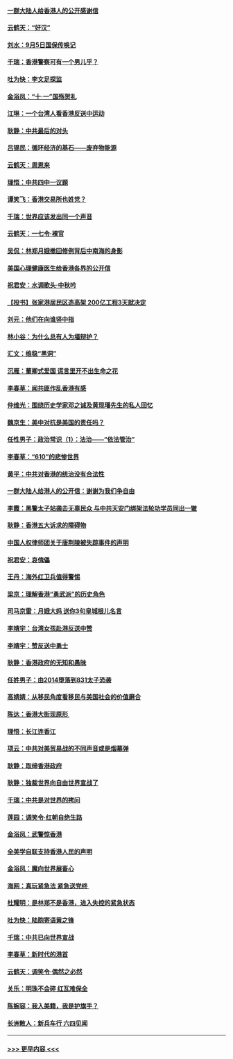 #### [一群大陆人给香港人的公开感谢信](../pages/nsc993/n11514797.md?t=09120744) 
#### [云鹤天：“好汉”](../pages/nsc993/n11513536.md?t=09120744) 
#### [刘水：9月5日国保传唤记](../pages/nsc993/n11513460.md?t=09120744) 
#### [千瑞：香港警察可有一个男儿乎？](../pages/nsc993/n11513109.md?t=09120744) 
#### [吐为快：李文足探监](../pages/nsc993/n11509622.md?t=09120744) 
#### [金浴凤：“十‧一”国殇贺礼](../pages/nsc993/n11509593.md?t=09120744) 
#### [江琳：一个台湾人看香港反送中运动](../pages/nsc993/n11509211.md?t=09120744) 
#### [耿静：中共最后的对头](../pages/nsc993/n11508308.md?t=09120744) 
#### [吕锡民：循环经济的基石——废弃物能源](../pages/nsc993/n11508212.md?t=09120744) 
#### [云鹤天：周恩来](../pages/nsc993/n11508055.md?t=09120744) 
#### [理悟：中共四中一议题](../pages/nsc993/n11507782.md?t=09120744) 
#### [谭笑飞：香港交易所也姓党？](../pages/nsc993/n11507753.md?t=09120744) 
#### [千瑞：世界应该发出同一个声音](../pages/nsc993/n11507290.md?t=09120744) 
#### [云鹤天：一七令‧裸官](../pages/nsc993/n11507177.md?t=09120744) 
#### [吴侃：林郑月娥撤回修例背后中南海的身影](../pages/nsc993/n11506876.md?t=09120744) 
#### [美国心理健康医生给香港各界的公开信](../pages/nsc993/n11506809.md?t=09120744) 
#### [祝君安：水调歌头‧中秋吟](../pages/nsc993/n11506758.md?t=09120744) 
#### [【投书】张家港居民区造高架 200亿工程3天就决定](../pages/nsc993/n11506682.md?t=09120744) 
#### [刘元：他们在向谁竖中指](../pages/nsc993/n11505384.md?t=09120744) 
#### [林小谷：为什么总有人为墙辩护？](../pages/nsc993/n11505226.md?t=09120744) 
#### [汇文：维稳“黑洞”](../pages/nsc993/n11504347.md?t=09120744) 
#### [沉雁：董卿式爱国 谎言里开不出生命之花](../pages/nsc993/n11503215.md?t=09120744) 
#### [李春草：闻共匪作乱香港有感](../pages/nsc993/n11503072.md?t=09120744) 
#### [仲维光：围绕历史学家邓之诚及黄现璠先生的私人回忆](../pages/nsc993/n11501330.md?t=09120744) 
#### [魏京生：美中对抗是美国的责任吗？](../pages/nsc993/n11500723.md?t=09120744) 
#### [任性男子：政治常识（1）：法治——“依法管治”](../pages/nsc993/n11500791.md?t=09120744) 
#### [李春草：“610”的悲惨世界](../pages/nsc993/n11501141.md?t=09120744) 
#### [黄平：中共对香港的统治没有合法性](../pages/nsc993/n11499473.md?t=09120744) 
#### [一群大陆人给港人的公开信：谢谢为我们争自由](../pages/nsc993/n11500402.md?t=09120744) 
#### [李霞：黑警太子站袭击无辜民众 与中共天安门绑架法轮功学员同出一辙](../pages/nsc993/n11499805.md?t=09120744) 
#### [耿静：香港五大诉求的障碍物](../pages/nsc993/n11497578.md?t=09120744) 
#### [中国人权律师团关于唐荆陵被失踪事件的声明](../pages/nsc993/n11500014.md?t=09120744) 
#### [祝君安：哀傀儡](../pages/nsc993/n11499776.md?t=09120744) 
#### [王丹：海外红卫兵值得警惕](../pages/nsc993/n11498138.md?t=09120744) 
#### [梁京：理解香港“勇武派”的历史角色](../pages/nsc993/n11498006.md?t=09120744) 
#### [司马京雷：月娥大妈  送你3句皇城根儿名言](../pages/nsc993/n11497885.md?t=09120744) 
#### [李靖宇：台湾女孩赴港反送中赞](../pages/nsc993/n11497721.md?t=09120744) 
#### [李靖宇：赞反送中勇士](../pages/nsc993/n11497452.md?t=09120744) 
#### [耿静：香港政府的无知和愚昧](../pages/nsc993/n11494238.md?t=09120744) 
#### [任姓男子：由2014堕落到831太子恐袭](../pages/nsc993/n11496683.md?t=09120744) 
#### [高婧婧：从移民角度看移民与美国社会的价值磨合](../pages/nsc993/n11495757.md?t=09120744) 
#### [陈达：香港大街现原形 ](../pages/nsc993/n11495441.md?t=09120744) 
#### [理悟：长江连香江](../pages/nsc993/n11495377.md?t=09120744) 
#### [项云：中共对美贸易战的不同声音或是烟幕弹](../pages/nsc993/n11494929.md?t=09120744) 
#### [耿静：取缔香港政府](../pages/nsc993/n11494218.md?t=09120744) 
#### [耿静：独裁世界向自由世界宣战了](../pages/nsc993/n11494190.md?t=09120744) 
#### [千瑞：中共是对世界的拷问](../pages/nsc993/n11493021.md?t=09120744) 
#### [莲园：调笑令‧红朝自绝生路](../pages/nsc993/n11493011.md?t=09120744) 
#### [金浴凤：武警惊香港](../pages/nsc993/n11492994.md?t=09120744) 
#### [全美学自联支持香港人民的声明](../pages/nsc993/n11492630.md?t=09120744) 
#### [金浴凤：魔向世界展畜心](../pages/nsc993/n11492599.md?t=09120744) 
#### [海网：真玩紧急法 紧急送党终 ](../pages/nsc993/n11492535.md?t=09120744) 
#### [杜耀明：是林郑不是香港，进入失控的紧急状态](../pages/nsc993/n11491420.md?t=09120744) 
#### [吐为快：陆胞寄语黄之锋](../pages/nsc993/n11491117.md?t=09120744) 
#### [千瑞：中共已向世界宣战](../pages/nsc993/n11490123.md?t=09120744) 
#### [李春草：新时代的港首](../pages/nsc993/n11489864.md?t=09120744) 
#### [云鹤天：调笑令·偶然之必然](../pages/nsc993/n11489701.md?t=09120744) 
#### [关乐：明珠不会碎 红瓦难保全](../pages/nsc993/n11489647.md?t=09120744) 
#### [陈婉容：我入美籍，我是护旗手？](../pages/nsc993/n11487908.md?t=09120744) 
#### [长洲散人：新兵车行 六四见闻](../pages/nsc993/n11487729.md?t=09120744) 

----
#### [ >>> 更早内容 <<< ](../indexes/nsc993-earlier.md)
